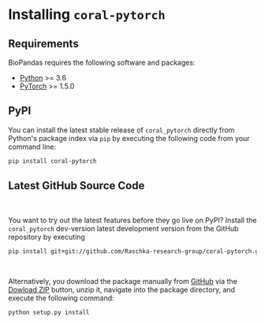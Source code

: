 # Installing `coral-pytorch`


## Requirements

BioPandas requires the following software and packages:

- [Python](https://www.python.org) >= 3.6
- [PyTorch](http://www.pytorch.org) >= 1.5.0


## PyPI

You can install the latest stable release of `coral_pytorch` directly from Python's package index via `pip` by executing the following code from your command line:  

```bash
pip install coral-pytorch
```


## Latest GitHub Source Code

<br>

You want to try out the latest features before they go live on PyPI? Install the `coral_pytorch` dev-version latest development version from the GitHub repository by executing

```bash
pip install git+git://github.com/Raschka-research-group/coral-pytorch.git
```

<br>


Alternatively, you download the package manually from [GitHub](https://github.com/rasbt/pytorch_coral) via the [Dowload ZIP](https://github.com/rasbt/coral_pytorch/archive/main.zip) button, unzip it, navigate into the package directory, and execute the following command:

```bash
python setup.py install
```

